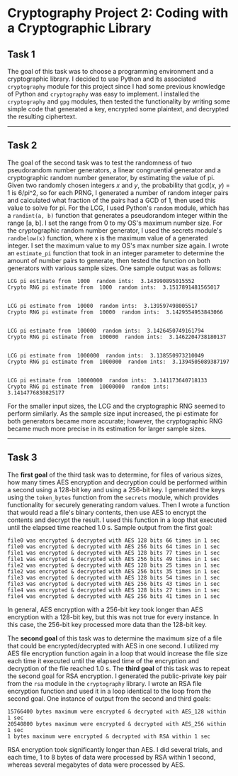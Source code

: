 # Cryptography Project 2: Coding with a Cryptographic Library
## Task 1
The goal of this task was to choose a programming environment and a cryptographic library. I decided to use Python and its associated `cryptography` module for this project since I had some previous knowledge of Python and `cryptography` was easy to implement. I installed the `cryptography` and `gpg` modules, then tested the functionality by writing some simple code that generated a key, encrypted some plaintext, and decrypted the resulting ciphertext.

---

## Task 2
The goal of the second task was to test the randomness of two pseudorandom number generators, a linear congruential generator and a cryptographic random number generator, by estimating the value of pi. Given two randomly chosen integers *x* and *y*, the probability that gcd(*x*, *y*) = 1 is 6/pi^2, so for each PRNG, I generated a number of random integer pairs and calculated what fraction of the pairs had a GCD of 1, then used this value to solve for pi.
For the LCG, I used Python's `random` module, which has a `randint(a, b)` function that generates a pseudorandom integer within the range [a, b]. I set the range from 0 to my OS's maximum number size. 
For the cryptographic random number generator, I used the secrets module's `randbelow(x)` function, where x is the maximum value of a generated integer. I set the maximum value to my OS's max number size again.
I wrote an `estimate_pi` function that took in an integer parameter to determine the amount of number pairs to generate, then tested the function on both generators with various sample sizes. One sample output was as follows:

    LCG pi estimate from  1000  random ints:  3.143990895015552
    Crypto RNG pi estimate from  1000  random ints:  3.1517891481565017


    LCG pi estimate from  10000  random ints:  3.139597498005517
    Crypto RNG pi estimate from  10000  random ints:  3.1429554953843066


    LCG pi estimate from  100000  random ints:  3.1426450749161794
    Crypto RNG pi estimate from  100000  random ints:  3.1462204738180137


    LCG pi estimate from  1000000  random ints:  3.138550973210049
    Crypto RNG pi estimate from  1000000  random ints:  3.1394505089387197


    LCG pi estimate from  10000000  random ints:  3.141173640718133
    Crypto RNG pi estimate from  10000000  random ints:  3.1414776830825177

For the smaller input sizes, the LCG and the cryptographic RNG seemed to perform similarly. As the sample size input increased, the pi estimate for both generators became more accurate; however, the cryptographic RNG became much more precise in its estimation for larger sample sizes.

---

## Task 3
The **first goal** of the third task was to determine, for files of various sizes, how many times AES encryption and decryption could be performed within a second using a 128-bit key and using a 256-bit key. I generated the keys using the `token_bytes` function from the `secrets` module, which provides functionality for securely generating random values. Then I wrote a function that would read a file's binary contents, then use AES to encrypt the contents and decrypt the result. I used this function in a loop that executed until the elapsed time reached 1.0 s.
Sample output from the first goal:

    file0 was encrypted & decrypted with AES 128 bits 66 times in 1 sec
    file0 was encrypted & decrypted with AES 256 bits 64 times in 1 sec
    file1 was encrypted & decrypted with AES 128 bits 77 times in 1 sec
    file1 was encrypted & decrypted with AES 256 bits 49 times in 1 sec
    file2 was encrypted & decrypted with AES 128 bits 25 times in 1 sec
    file2 was encrypted & decrypted with AES 256 bits 35 times in 1 sec
    file3 was encrypted & decrypted with AES 128 bits 54 times in 1 sec
    file3 was encrypted & decrypted with AES 256 bits 43 times in 1 sec
    file4 was encrypted & decrypted with AES 128 bits 27 times in 1 sec
    file4 was encrypted & decrypted with AES 256 bits 41 times in 1 sec

In general, AES encryption with a 256-bit key took longer than AES encryption with a 128-bit key, but this was not true for every instance. In this case, the 256-bit key processed more data than the 128-bit key. 

The **second goal** of this task was to determine the maximum size of a file that could be encrypted/decrypted with AES in one second. I utilized my AES file encryption function again in a loop that would increase the file size each time it executed until the elapsed time of the encryption and decryption of the file reached 1.0 s.
The **third goal** of this task was to repeat the second goal for RSA encryption. I generated the public-private key pair from the `rsa` module in the `cryptography` library. I wrote an RSA file encryption function and used it in a loop identical to the loop from the second goal.
One instance of output from the second and third goals:

    15766400 bytes maximum were encrypted & decrypted with AES_128 within 1 sec
    20540800 bytes maximum were encrypted & decrypted with AES_256 within 1 sec
    1 bytes maximum were encrypted & decrypted with RSA within 1 sec

RSA encryption took significantly longer than AES. I did several trials, and each time, 1 to 8 bytes of data were processed by RSA within 1 second, whereas several megabytes of data were processed by AES.